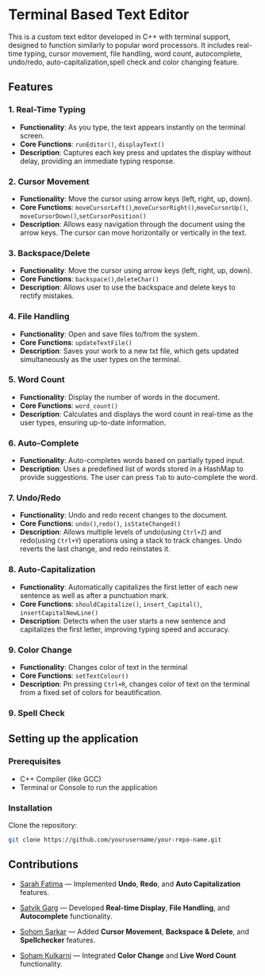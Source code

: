 # Terminal Based Text Editor

This is a custom text editor developed in C++ with terminal support, designed to function similarly to popular word processors. It includes real-time typing, cursor movement, file handling, word count, autocomplete, undo/redo, auto-capitalization,spell check and color changing feature.

## Features

### 1. **Real-Time Typing**
   - **Functionality**: As you type, the text appears instantly on the terminal screen.
   - **Core Functions**: `runEditor()`, `displayText()`
   - **Description**: Captures each key press and updates the display without delay, providing an immediate typing response.

### 2. **Cursor Movement**
   - **Functionality**: Move the cursor using arrow keys (left, right, up, down).
   - **Core Functions**: `moveCursorLeft()`,`moveCursorRight()`,`moveCursorUp()`, `moveCursorDown()`,`setCursorPosition()`
   - **Description**: Allows easy navigation through the document using the arrow keys. The cursor can move horizontally or vertically in the text.

### 3. **Backspace/Delete**
   - **Functionality**: Move the cursor using arrow keys (left, right, up, down).
   - **Core Functions**: `backspace()`,`deleteChar()`
   - **Description**: Allows user to use the backspace and delete keys to rectify mistakes.
### 4. **File Handling**
   - **Functionality**: Open and save files to/from the system.
   - **Core Functions**: `updateTextFile()`
   - **Description**: Saves your work to a new txt file, which gets updated simultaneously as the user types on the terminal.

### 5. **Word Count**
   - **Functionality**: Display the number of words in the document.
   - **Core Functions**: `word_count()`
   - **Description**: Calculates and displays the word count in real-time as the user types, ensuring up-to-date information.

### 6. **Auto-Complete**
   - **Functionality**: Auto-completes words based on partially typed input.
   - **Description**: Uses a predefined list of words stored in a HashMap to provide suggestions. The user can press `Tab` to auto-complete the word.

### 7. **Undo/Redo**
   - **Functionality**: Undo and redo recent changes to the document.
   - **Core Functions**: `undo()`,`redo()`, `isStateChanged()`
   - **Description**: Allows multiple levels of undo(using `Ctrl+Z`) and redo(using `Ctrl+Y`) operations using a stack to track changes. Undo reverts the last change, and redo reinstates it.

### 8. **Auto-Capitalization**
   - **Functionality**: Automatically capitalizes the first letter of each new sentence as well as after a punctuation mark.
   - **Core Functions**: `shouldCapitalize()`, `insert_Capital()`, `insertCapitalNewLine()`
   - **Description**: Detects when the user starts a new sentence and capitalizes the first letter, improving typing speed and accuracy.

### 9. **Color Change**
   - **Functionality**: Changes color of text in the terminal
   - **Core Functions**: `setTextColour()`
   - **Description**: Pn pressing `Ctrl+R`, changes color of text on the terminal from a fixed set of colors for beautification.
   
### 9. **Spell Check**
   

## Setting up the application

### Prerequisites
- C++ Compiler (like GCC)
- Terminal or Console to run the application

### Installation
Clone the repository:
```bash
git clone https://github.com/yourusername/your-repo-name.git
```

## Contributions

- [Sarah Fatima](https://github.com/sarahfatima1205) — Implemented **Undo**, **Redo**, and **Auto Capitalization** features.

- [Satvik Garg](https://github.com/Satvik0110) — Developed **Real-time Display**, **File Handling**, and **Autocomplete** functionality.

- [Sohom Sarkar](https://github.com/Sohom-Sarkar) — Added **Cursor Movement**, **Backspace & Delete**, and **Spellchecker** features.

- [Soham Kulkarni](https://github.com/soham-k-11) — Integrated **Color Change** and **Live Word Count** functionality.


